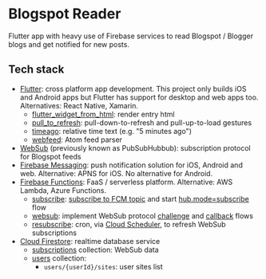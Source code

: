 # Blogspot Reader

Flutter app with heavy use of Firebase services to read Blogspot / Blogger blogs and get notified for new posts.

## Tech stack


- [Flutter](https://flutter.dev): cross platform app development. This project only builds iOS and Android apps but Flutter has support for desktop and web apps too. Alternatives: React Native, Xamarin.
  - [flutter_widget_from_html](https://pub.dev/packages/flutter_widget_from_html): render entry html
  - [pull_to_refresh](https://pub.dev/packages/pull_to_refresh): pull-down-to-refresh and pull-up-to-load gestures
  - [timeago](https://pub.dev/packages/timeago): relative time text (e.g. "5 minutes ago")
  - [webfeed](https://pub.dev/packages/webfeed): Atom feed parser
- [WebSub](https://www.w3.org/TR/websub/) (previously known as PubSubHubbub): subscription protocol for Blogspot feeds
- [Firebase Messaging](https://firebase.google.com/docs/cloud-messaging/): push notification solution for iOS, Android and web. Alternative: APNS for iOS. No alternative for Android.
- [Firebase Functions](https://firebase.google.com/docs/functions/): FaaS / serverless platform. Alternative: AWS Lambda, Azure Functions.
  - [subscribe](/firebase/functions/src/http/subscribe.ts): [subscribe to FCM topic](https://firebase.google.com/docs/cloud-messaging/manage-topics#suscribe_and_unsubscribe_using_the) and start [hub.mode=subscribe](https://www.w3.org/TR/websub/#subscriber-sends-subscription-request) flow
  - [websub](/firebase/functions/src/http/subscribe.ts): implement WebSub protocol [challenge](https://www.w3.org/TR/websub/#hub-verifies-intent) and [callback](https://www.w3.org/TR/websub/#content-distribution) flows
  - [resubscribe](/firebase/functions/src/cron/resubscribe.ts): cron, via [Cloud Scheduler](https://cloud.google.com/scheduler/), to refresh WebSub subscriptions
- [Cloud Firestore](https://firebase.google.com/docs/firestore): realtime database service
  - [subscriptions](/firebase/firestore/test/subscriptions.test.js) collection: WebSub data
  - [users](/firebase/firestore/test/subscriptions.test.js) collection:
    - `users/{userId}/sites`: user sites list
